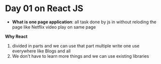 # Day 01 on React JS
* **What is one page application**: all task done by js in without reloding the page like Netflix video play on same page 

**Why React**
1. divided in parts and we can use that part multiple write one use everywhere like Blogs and all
2. We don't have to learn more things and we can use existing libraries 